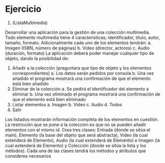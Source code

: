 # Ejercicio 
1. (ListaMultimedia) 

Desarrollar una aplicación para la gestión de una colección multimedia. Todo elemento multimedia tiene 4 características; identificador, titulo, autor, tamaño, formato. Adicionalmente cada uno de los elementos tendrán:
a. Imagen (ISBN, número de páginas)
b. Video (director, actores)
c. Audio (duración, formato)
La aplicación deberá poder manejar cualquier tipo de objeto, dando la posibilidad de:
1. Añadir a la colección (preguntara que tipo de objeto y los elementos correspondientes)
a. Los datos serán pedidos por consola
b. Una vez añadido el programa mostrará una confirmación de que el elemento
está bien añadido
2. Eliminar de la colección
a. Se pedirá el identificador del elemento a eliminar
b. Una vez eliminado el programa mostrará una confirmación de que el elemento
está bien eliminado
3. Listar elementos
a. Imagen
b. Video
c. Audio
d. Todos
4. Salir

Los listados mostrarán información completa de los elementos en cuestión.
La restricción que se pone a la colección es que no se pueden añadir elementos con el mismo id. Crea tres clases: Entrada (donde se sitúa el main), Elemento (la base del objeto que será abstracta), Video (la cual extenderá de Elemento), Audio (la cual extenderá de Elemento) e Imagen (la cual extenderá de Elemento) y Colección (donde se sitúa la lista y los métodos). Cada una de las clases tendrá los métodos y atributos que consideres necesarios
